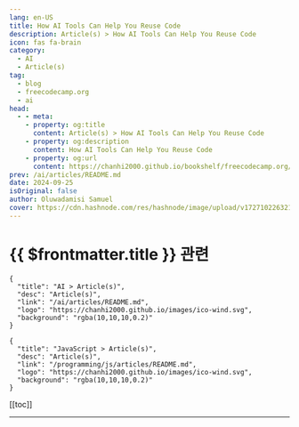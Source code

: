 ```yaml
---
lang: en-US
title: How AI Tools Can Help You Reuse Code
description: Article(s) > How AI Tools Can Help You Reuse Code
icon: fas fa-brain
category: 
  - AI
  - Article(s)
tag: 
  - blog
  - freecodecamp.org
  - ai
head:
  - - meta:
    - property: og:title
      content: Article(s) > How AI Tools Can Help You Reuse Code
    - property: og:description
      content: How AI Tools Can Help You Reuse Code
    - property: og:url
      content: https://chanhi2000.github.io/bookshelf/freecodecamp.org/tools-for-code-reuse.html
prev: /ai/articles/README.md
date: 2024-09-25
isOriginal: false
author: Oluwadamisi Samuel
cover: https://cdn.hashnode.com/res/hashnode/image/upload/v1727102263215/bcd245a1-4e4e-4563-8f6c-1715b5f8ed13.png
---
```


# {{ $frontmatter.title }} 관련

```component VPCard
{
  "title": "AI > Article(s)",
  "desc": "Article(s)",
  "link": "/ai/articles/README.md",
  "logo": "https://chanhi2000.github.io/images/ico-wind.svg",
  "background": "rgba(10,10,10,0.2)"
}
```

```component VPCard
{
  "title": "JavaScript > Article(s)",
  "desc": "Article(s)",
  "link": "/programming/js/articles/README.md",
  "logo": "https://chanhi2000.github.io/images/ico-wind.svg",
  "background": "rgba(10,10,10,0.2)"
}
```

[[toc]]

---

<SiteInfo
  name="How AI Tools Can Help You Reuse Code"
  desc="Reusing code is an important part of software development. Instead of writing the same code again and again, developers can save time and effort by using code that already works. This not only speeds up the development process but also helps improve ..."
  url="https://freecodecamp.org/news/tools-for-code-reuse/"
  logo="https://cdn.freecodecamp.org/universal/favicons/favicon.ico"
  preview="https://cdn.hashnode.com/res/hashnode/image/upload/v1727102263215/bcd245a1-4e4e-4563-8f6c-1715b5f8ed13.png"/>

<!-- TODO: 작성 -->

<!-- 
<p>Reusing code is an important part of software development. Instead of writing the same code again and again, developers can save time and effort by using code that already works. This not only speeds up the development process but also helps improve the quality of the final product.</p>
<p>There are several popular ways to create reusable code, and each has its strengths and weaknesses. But they all share a common goal: making it easier for you to avoid reinventing the wheel.</p>
<p>And now, with the improvements in AI, you can take advantage of the available technology to make the development process easier, faster, and more efficient.</p>
<p>In this article, we’ll explore the benefits of code reuse, discuss popular tools for finding reusable code (which, in my opinion, are the best tools to use), and examine how different solutions can help you work more efficiently.</p>
<h3 id="heading-table-of-contents">Table of Contents</h3>
<ol>
<li><p><a class="post-section-overview" href="#heading-the-benefits-of-code-reuse">Benefits of Code Reuse</a></p>
</li>
<li><p><a class="post-section-overview" href="#heading-popular-options-for-code-reuse">Popular Options for Code Reuse</a></p>
</li>
<li><p><a class="post-section-overview" href="#heading-conclusion">Conclusion</a></p>
</li>
</ol>
<h2 id="heading-the-benefits-of-code-reuse">The Benefits of Code Reuse</h2>
<p>Reusing code brings many advantages that make software development faster and better. Using code that already works helps you avoid doing the same tasks again and again. It also helps you follow the “DRY” principle, and lets you focus on more important parts of your projects.</p>
<h3 id="heading-time-savings-and-faster-development-cycles">Time Savings and Faster Development Cycles</h3>
<p>A key benefit of reusing code is the amount of time it saves. You no longer need to spend hours rewriting common functions or tasks that have already been solved. This allows you to quickly add these pieces to new projects and spend more time building new features that make your product unique.</p>
<h3 id="heading-improved-code-quality">Improved Code Quality</h3>
<p>Code that has already been tested and proven tends to have fewer mistakes. Using reusable code that has been checked before means you can trust that it will work properly, reducing the chances of bugs and errors in the final product.</p>
<h3 id="heading-increased-consistency">Increased Consistency</h3>
<p>Reusing code helps create consistency across different projects. The same functions and logic are applied in every project, ensuring everything works in a similar way. This makes the codebase easier to understand and maintain.</p>
<h3 id="heading-enhanced-collaboration-and-knowledge-sharing">Enhanced Collaboration and Knowledge Sharing</h3>
<p>When teams share and reuse components, collaboration becomes easier. Team members can work together more efficiently, using familiar code pieces. This also helps spread knowledge across the team, as everyone benefits from understanding and using the same code.</p>
<h3 id="heading-cost-efficiency">Cost Efficiency</h3>
<p>Reusing existing solutions helps reduce costs. Since you spend less time creating new code from scratch, the development process becomes cheaper. This can also lead to faster project completion, which saves money in the long run.</p>
<h2 id="heading-popular-options-for-code-reuse">Popular Options for Code Reuse</h2>
<p>There are several tools and platforms that developers rely on to find reuseable code. There are widely used options like Google, StackOverflow, and documentation. And on the other hand there are newer AI tools like ChatGPT, Gemini, and Codiumate to mention a few.</p>
<p>Each option has its own strengths and weaknesses, but they all aim to make coding easier and faster by offering pre-existing solutions. Below, we’ll look at some of the most popular options and compare how they help with code reuse.</p>
<h3 id="heading-google-search">Google Search</h3>
<p>Google is one of the most widely-used tools for finding code snippets and tutorials. Developers often search for specific solutions, reading through blog posts, forums, and official documentation to find what they need.</p>
<p><strong>Advantages</strong>:</p>
<ul>
<li><p>Access to a vast amount of information, tutorials, and resources across the web.</p>
</li>
<li><p>Great for finding niche solutions or specific examples.</p>
</li>
<li><p>Helpful for discovering documentation and learning new technologies.</p>
</li>
</ul>
<p><strong>Disadvantages</strong>:</p>
<ul>
<li><p>Finding the right solution often involves sifting through a lot of content.</p>
</li>
<li><p>Not all resources are trustworthy or up-to-date.</p>
</li>
<li><p>It can take longer to find specific, reusable code compared to other platforms.</p>
</li>
</ul>
<p><strong>Google in Action</strong>: A quick goggle search will show results comprised of articles and publications related to your question. Going through these articles might help with the exact code you are searching for.</p>
<h3 id="heading-stack-overflow">Stack Overflow</h3>
<p>Stack Overflow is a popular online forum where developers ask questions and share solutions to programming problems, and it’s been a reliable friend to developers over the years.</p>
<p>It has a massive library of answers and code snippets provided by the developer community. It also now has an AI feature which we’ll discuss in the next section. You get access to different solutions to the same problem provided by developers.</p>
<p><strong>Advantages</strong>:</p>
<ul>
<li><p>Large collection of real-world code examples and solutions.</p>
</li>
<li><p>Answers are often reviewed and voted on by other users, making it easier to find high-quality code.</p>
</li>
<li><p>Covers a wide range of coding topics and issues.</p>
</li>
</ul>
<p><strong>Disadvantages</strong>:</p>
<ul>
<li><p>Requires manual searching, which can be time-consuming.</p>
</li>
<li><p>Some solutions may be outdated or not relevant to modern development practices.</p>
</li>
<li><p>It’s not always easy to find code that fits perfectly with your specific project needs.</p>
</li>
</ul>
<p><strong>StackOverflow in Action</strong>: You can just open up the site in your browser and search what ever question you need and the highest rated answers will be provided:</p>
<p><img src="https://cdn.hashnode.com/res/hashnode/image/upload/v1727287523667/2d476910-327a-42b2-a52f-6247e3b0e1f9.png" alt="StackOverflow search results example" class="image--center mx-auto" width="1856" height="1320" loading="lazy"></p>
<h3 id="heading-multi-purpose-ai-tools-like-chatgpt-and-gemini">Multi-Purpose AI Tools (like ChatGPT and Gemini)</h3>
<p>ChatGPT and Gemini are AI tools that help developers by providing code snippets and answering programming questions. They are known for their versatility, supporting a wide range of programming languages and offering quick suggestions on how to solve coding problems.</p>
<p>These tools are growing each day and have truly revolutionised the tech space. They can provide code snippets quickly and with sources.</p>
<p><strong>Advantages</strong>:</p>
<ul>
<li><p>Can generate code for various languages and frameworks.</p>
</li>
<li><p>Provides quick explanations and examples and sources.</p>
</li>
<li><p>Easy to use for beginners and experienced developers alike.</p>
</li>
</ul>
<p><strong>Disadvantages</strong>:</p>
<ul>
<li><p>These AI toools are general-purpose, so they may not always provide the most optimized or accurate code for complex tasks and sometimes struggle with context.</p>
</li>
<li><p>Since they’re not focused solely on coding, they might miss important details or suggest outdated solutions.</p>
</li>
</ul>
<p><strong>ChatGPT in Action</strong>: Let’s see ChatGPT in action with a simple question and the sample code it gives us:</p>
<p><strong>Question:</strong> “Can you generate a function to validate form inputs in JavaScript?"</p>
<p><strong>Response:</strong> Here’s a reusable JavaScript function to validate form inputs. This function will validate if inputs are not empty, and optionally check for conditions such as valid email addresses, minimum character length, and numeric validation. You can expand it depending on the form requirements.</p>
<pre class="language-javascript" tabindex="0"><code class="language-javascript"><span class="token keyword">function</span> <span class="token function">validateForm</span><span class="token punctuation">(</span><span class="token parameter">inputs</span><span class="token punctuation">)</span> <span class="token punctuation">{</span>
  <span class="token keyword">let</span> errors <span class="token operator">=</span> <span class="token punctuation">{</span><span class="token punctuation">}</span><span class="token punctuation">;</span>

  inputs<span class="token punctuation">.</span><span class="token function">forEach</span><span class="token punctuation">(</span><span class="token parameter">input</span> <span class="token operator">=&gt;</span> <span class="token punctuation">{</span>
    <span class="token keyword">const</span> <span class="token punctuation">{</span> name<span class="token punctuation">,</span> value<span class="token punctuation">,</span> type<span class="token punctuation">,</span> required<span class="token punctuation">,</span> minLength<span class="token punctuation">,</span> pattern <span class="token punctuation">}</span> <span class="token operator">=</span> input<span class="token punctuation">;</span>

    <span class="token comment">// Check if the input is required and empty</span>
    <span class="token keyword">if</span> <span class="token punctuation">(</span>required <span class="token operator">&amp;&amp;</span> <span class="token operator">!</span>value<span class="token punctuation">)</span> <span class="token punctuation">{</span>
      errors<span class="token punctuation">[</span>name<span class="token punctuation">]</span> <span class="token operator">=</span> <span class="token template-string"><span class="token template-punctuation string">`</span><span class="token interpolation"><span class="token interpolation-punctuation punctuation">${</span>name<span class="token interpolation-punctuation punctuation">}</span></span><span class="token string"> is required</span><span class="token template-punctuation string">`</span></span><span class="token punctuation">;</span>
      <span class="token keyword">return</span><span class="token punctuation">;</span>
    <span class="token punctuation">}</span>

    <span class="token comment">// Check for minimum length</span>
    <span class="token keyword">if</span> <span class="token punctuation">(</span>minLength <span class="token operator">&amp;&amp;</span> value<span class="token punctuation">.</span>length <span class="token operator">&lt;</span> minLength<span class="token punctuation">)</span> <span class="token punctuation">{</span>
      errors<span class="token punctuation">[</span>name<span class="token punctuation">]</span> <span class="token operator">=</span> <span class="token template-string"><span class="token template-punctuation string">`</span><span class="token interpolation"><span class="token interpolation-punctuation punctuation">${</span>name<span class="token interpolation-punctuation punctuation">}</span></span><span class="token string"> must be at least </span><span class="token interpolation"><span class="token interpolation-punctuation punctuation">${</span>minLength<span class="token interpolation-punctuation punctuation">}</span></span><span class="token string"> characters</span><span class="token template-punctuation string">`</span></span><span class="token punctuation">;</span>
      <span class="token keyword">return</span><span class="token punctuation">;</span>
    <span class="token punctuation">}</span>

    <span class="token comment">// Check for valid email format</span>
    <span class="token keyword">if</span> <span class="token punctuation">(</span>type <span class="token operator">===</span> <span class="token string">'email'</span> <span class="token operator">&amp;&amp;</span> <span class="token operator">!</span><span class="token regex"><span class="token regex-delimiter">/</span><span class="token regex-source language-regex">\S+@\S+\.\S+</span><span class="token regex-delimiter">/</span></span><span class="token punctuation">.</span><span class="token function">test</span><span class="token punctuation">(</span>value<span class="token punctuation">)</span><span class="token punctuation">)</span> <span class="token punctuation">{</span>
      errors<span class="token punctuation">[</span>name<span class="token punctuation">]</span> <span class="token operator">=</span> <span class="token string">'Invalid email address'</span><span class="token punctuation">;</span>
      <span class="token keyword">return</span><span class="token punctuation">;</span>
    <span class="token punctuation">}</span>

    <span class="token comment">// Check if the input matches the specified pattern (e.g., phone number)</span>
    <span class="token keyword">if</span> <span class="token punctuation">(</span>pattern <span class="token operator">&amp;&amp;</span> <span class="token operator">!</span><span class="token keyword">new</span> <span class="token class-name">RegExp</span><span class="token punctuation">(</span>pattern<span class="token punctuation">)</span><span class="token punctuation">.</span><span class="token function">test</span><span class="token punctuation">(</span>value<span class="token punctuation">)</span><span class="token punctuation">)</span> <span class="token punctuation">{</span>
      errors<span class="token punctuation">[</span>name<span class="token punctuation">]</span> <span class="token operator">=</span> <span class="token template-string"><span class="token template-punctuation string">`</span><span class="token interpolation"><span class="token interpolation-punctuation punctuation">${</span>name<span class="token interpolation-punctuation punctuation">}</span></span><span class="token string"> is invalid</span><span class="token template-punctuation string">`</span></span><span class="token punctuation">;</span>
      <span class="token keyword">return</span><span class="token punctuation">;</span>
    <span class="token punctuation">}</span>
  <span class="token punctuation">}</span><span class="token punctuation">)</span><span class="token punctuation">;</span>

  <span class="token keyword">return</span> Object<span class="token punctuation">.</span><span class="token function">keys</span><span class="token punctuation">(</span>errors<span class="token punctuation">)</span><span class="token punctuation">.</span>length <span class="token operator">?</span> errors <span class="token operator">:</span> <span class="token boolean">true</span><span class="token punctuation">;</span>
<span class="token punctuation">}</span>

<span class="token comment">// Example usage:</span>
<span class="token keyword">const</span> inputs <span class="token operator">=</span> <span class="token punctuation">[</span>
  <span class="token punctuation">{</span> <span class="token literal-property property">name</span><span class="token operator">:</span> <span class="token string">'username'</span><span class="token punctuation">,</span> <span class="token literal-property property">value</span><span class="token operator">:</span> <span class="token string">'john_doe'</span><span class="token punctuation">,</span> <span class="token literal-property property">required</span><span class="token operator">:</span> <span class="token boolean">true</span><span class="token punctuation">,</span> <span class="token literal-property property">minLength</span><span class="token operator">:</span> <span class="token number">5</span> <span class="token punctuation">}</span><span class="token punctuation">,</span>
  <span class="token punctuation">{</span> <span class="token literal-property property">name</span><span class="token operator">:</span> <span class="token string">'email'</span><span class="token punctuation">,</span> <span class="token literal-property property">value</span><span class="token operator">:</span> <span class="token string">'john@example'</span><span class="token punctuation">,</span> <span class="token literal-property property">type</span><span class="token operator">:</span> <span class="token string">'email'</span><span class="token punctuation">,</span> <span class="token literal-property property">required</span><span class="token operator">:</span> <span class="token boolean">true</span> <span class="token punctuation">}</span><span class="token punctuation">,</span>
  <span class="token punctuation">{</span> <span class="token literal-property property">name</span><span class="token operator">:</span> <span class="token string">'password'</span><span class="token punctuation">,</span> <span class="token literal-property property">value</span><span class="token operator">:</span> <span class="token string">'1234'</span><span class="token punctuation">,</span> <span class="token literal-property property">required</span><span class="token operator">:</span> <span class="token boolean">true</span><span class="token punctuation">,</span> <span class="token literal-property property">minLength</span><span class="token operator">:</span> <span class="token number">6</span> <span class="token punctuation">}</span><span class="token punctuation">,</span>
<span class="token punctuation">]</span><span class="token punctuation">;</span>

<span class="token keyword">const</span> validation <span class="token operator">=</span> <span class="token function">validateForm</span><span class="token punctuation">(</span>inputs<span class="token punctuation">)</span><span class="token punctuation">;</span>
console<span class="token punctuation">.</span><span class="token function">log</span><span class="token punctuation">(</span>validation<span class="token punctuation">)</span><span class="token punctuation">;</span>
</code></pre>
<p>This response will save you the trouble of thinking about the logic and still gives space for customization. Just make sure to test the code to make sure it works for your purposes.</p>
<h3 id="heading-overflow-ai-from-stack-overflow">Overflow AI (from Stack Overflow)</h3>
<p>Overflow AI is a generative AI tool integrated into the Stack Overflow platform where users can ask questions in natural language and receive summarized answers. The answers include proper citations for existing content from Stack Overflow’s massive library.</p>
<p>Overflow AI can provide code snippets and solutions to your problems using the highest rated answers. Just keep in mind that there doesn’t appear to be a free version at the moment, so you may have to pay for the service.</p>
<p><strong>Advantages</strong>:</p>
<ul>
<li><p>Access to Stack Overflow’s large collection of real-world code examples and solutions.</p>
</li>
<li><p>Answers provided are the highest voted answers to your specific question.</p>
</li>
<li><p>Code provided is usually of the highest quality.</p>
</li>
<li><p>It can be integrated into your IDE and Slack platform for teams.</p>
</li>
</ul>
<p><strong>Disadvantages</strong>:</p>
<ul>
<li><p>Some answers may not suit your specific needs for more complex problems or code.</p>
</li>
<li><p>It struggles with context as other multi-purpose AI tools do as there is no way to train it specifically for your project.</p>
</li>
</ul>
<p><strong>OverFlow AI in Action</strong>: OverFlow AI is currently only available for Stack Overflow for Teams Enterprise. Companies are required to have a subscription for their teams.</p>
<h3 id="heading-codiumate">Codiumate</h3>
<p>Codiumate is an open-source AI-powered coding assistant designed specifically to enhance the software development process. It’s trained solely for the purpose of assisting developers by providing high quality and reusable code, iterative tests, PR reviews, and code completion.</p>
<p>It also has a chat feature which lets you ask questions. But the most impressive feature it has, in my view, is the option to input your entire codebase or chunks of it so that it has context for the code you need from it.</p>
<p>When it comes to reusing code effectively, having a tool specifically designed for that purpose makes all the difference. And it’s great that Codiumate is an open-source tool, too.</p>
<h4 id="heading-advantages">Advantages:</h4>
<ul>
<li><p>Codiumate is specialized. While other tools like ChatGPT are useful for many tasks, Codiumate’s focus allows it to deliver more precise and relevant recommendations for code reuse.</p>
</li>
<li><p>It can scan large codebases quickly, identifying opportunities to reuse code, and offering seamless integration options.</p>
</li>
<li><p>It possesses features like automatic test creation and real-time bug detection.</p>
</li>
<li><p>It has smart code completion, a coding assistant, and a PR-agent for Pull Request reviews(chrome extension) which makes it a one-stop shop.</p>
</li>
</ul>
<h4 id="heading-limitations">Limitations:</h4>
<ul>
<li><p>As an open-source tool, Codiumate may require some initial setup or customization to fit your specific development environments. This can take a little extra time upfront, especially for developers who aren't familiar with the tool. But once it's integrated, the time savings and improvements to code quality make it well worth the effort. <a target="_blank" href="https://codiumate-docs.codium.ai/installation/">You can find the link to setup here.</a></p>
</li>
<li><p>Since Codiumate is designed specifically for code reuse, it may not be the best tool for handling broader queries outside the realm of coding. If you’re looking for more general advice or help with non-code-related tasks, you might still need to use other tools like ChatGPT. But for focused, efficient code reuse, Codiumate is a great choice.</p>
</li>
</ul>
<p><strong>Codiumate in Action</strong>: Let’s see Codiumate in action:</p>
<p>After setting Codiumate up (which takes about 2 minutes), you can access the chat feature where you can add the entire codebase or highlight part of it for context to get more specific results:</p>
<p>Question: “Can you generate a function to validate form inputs in JavaScript?"</p>
<p><img src="https://cdn.hashnode.com/res/hashnode/image/upload/v1727285759800/4ff8044f-30b6-49a7-a9ef-ba264f215f33.png" alt="4ff8044f-30b6-49a7-a9ef-ba264f215f33" class="image--center mx-auto" width="994" height="224" loading="lazy"></p>
<p>Response:</p>
<p><img src="https://cdn.hashnode.com/res/hashnode/image/upload/v1727285642041/d56681a4-94f0-410d-ac4d-b4706bc6c363.gif" alt="Codiumate generating the code to validate inputs in JavaScript" class="image--center mx-auto" width="1152" height="648" loading="lazy"></p>
<p>You can expand this function to include more validations as needed, such as checking for special characters in the password, matching passwords, and so on by clicking the “continue this chat” button.</p>
<h3 id="heading-additional-resources">Additional Resources</h3>
<p>There are a ton of AI tools and platforms available with similar features and we’re almost spoiled for choice at this point.</p>
<p>Here are a few additional resources about some of my favorite tools I discussed:</p>
<ul>
<li><p>Read more on <a target="_blank" href="https://codiumate-docs.codium.ai/">Codiumate</a></p>
</li>
<li><p><a target="_blank" href="https://stackoverflow.co/teams/resources/introducing-overflowai/">Read more on OverflowAI</a></p>
</li>
<li><p><a target="_blank" href="https://youtu.be/ui5SdYR7Ivs?si=UEyIeg1UtsXxkk2O">How to reuse code with codiumate (Youtube)</a></p>
</li>
<li><p><a target="_blank" href="https://freecodecamp.org/news/how-to-use-ai-to-improve-code-quality/">Using AI to improve code quality</a></p>
</li>
</ul>
<h3 id="heading-conclusion">Conclusion</h3>
<p>Reusing code is a useful practice that makes development faster and easier. It allows developers to focus on creating new features while keeping their projects consistent. Reusing code also helps teams work together better and share knowledge more easily.</p>
<p>There are a ton of AI platforms available like to help with code reuse, and each has its own benefits (and I haven’t covered them all here.</p>
<p>You should take advantage of these AI tools and make your choice based on which tools suits you more. Codiumate and OverflowAI stand out above the rest to me, but the right tool will depend on what you need at that moment.</p>
<p>In the end, AI tools are there to make the development process more streamlined, cheaper, and to ultimately make your life easier as a developer.</p>
-->

